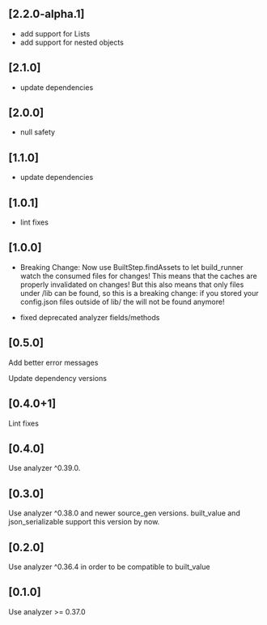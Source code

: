 ## [2.2.0-alpha.1]

- add support for Lists
- add support for nested objects

## [2.1.0]

- update dependencies

## [2.0.0]

- null safety

## [1.1.0]

- update dependencies

## [1.0.1]

- lint fixes

## [1.0.0]

- Breaking Change: Now use BuiltStep.findAssets to let build_runner watch the consumed files for changes!
  This means that the caches are properly invalidated on changes! But this also means that only files under /lib can be found, so this is a breaking change:
  if you stored your config.json files outside of lib/ the will not be found anymore!
  
- fixed deprecated analyzer fields/methods
    

## [0.5.0]

Add better error messages

Update dependency versions

## [0.4.0+1]

Lint fixes

## [0.4.0]

Use analyzer ^0.39.0.

## [0.3.0]

Use analyzer ^0.38.0 and newer source\_gen versions. built\_value and json\_serializable support this version by now.

## [0.2.0]

Use analyzer ^0.36.4 in order to be compatible to built\_value

## [0.1.0] 

Use analyzer >= 0.37.0


